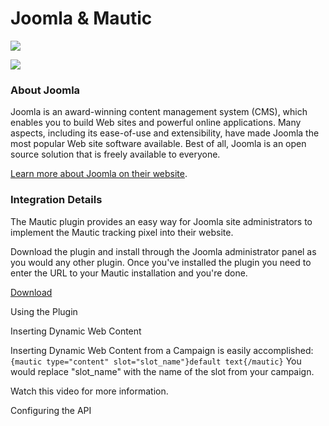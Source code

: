 # Joomla & Mautic



![](https://www.mautic.org/wp-content/uploads/2014/10/joomla_128.png)



![](https://www.mautic.org/wp-content/uploads/2014/09/Mautic_Logo_LB.png)







### About Joomla

Joomla is an award-winning content management system (CMS), which enables you to build Web sites and powerful online applications. Many aspects, including its ease-of-use and extensibility, have made Joomla the most popular Web site software available. Best of all, Joomla is an open source solution that is freely available to everyone.

[Learn more about Joomla on their website](http://www.joomla.org).




### Integration Details



The Mautic plugin provides an easy way for Joomla site administrators to implement the Mautic tracking pixel into their website.

Download the plugin and install through the Joomla administrator panel as you would any other plugin. Once you've installed the plugin you need to enter the URL to your Mautic installation and you're done.

[Download](https://github.com/mautic/mautic-joomla/archive/master.zip)
  
  

Using the Plugin

<script src="//fast.wistia.com/embed/medias/17waiugfox.jsonp" async></script><script src="//fast.wistia.com/assets/external/E-v1.js" async></script>





  
  

Inserting Dynamic Web Content

Inserting Dynamic Web Content from a Campaign is easily accomplished:
`{mautic type="content" slot="slot_name"}default text{/mautic}`
You would replace "slot_name" with the name of the slot from your campaign.

Watch this video for more information.

<script src="//fast.wistia.com/embed/medias/crqsq7wwlg.jsonp" async></script><script src="//fast.wistia.com/assets/external/E-v1.js" async></script>





  
  

Configuring the API

<script src="//fast.wistia.com/embed/medias/bcphslhznv.jsonp" async></script><script src="//fast.wistia.com/assets/external/E-v1.js" async></script>